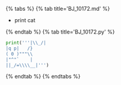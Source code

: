{% tabs %}
{% tab title='BJ_10172.md' %}

* print cat

{% endtab %}
{% tab title='BJ_10172.py' %}

```py
print('''|\\_/|
|q p|   /}
( 0 )"""\\
|"^"`    |
||_/=\\\\__|''')
```

{% endtab %}
{% endtabs %}